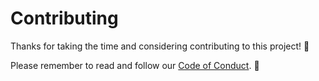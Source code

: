 # Contributing

Thanks for taking the time and considering contributing to this project! 🚀

Please remember to read and follow our [Code of Conduct](CODE_OF_CONDUCT.md). 🤝
